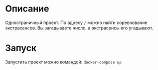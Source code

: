 # Описание
Одностраничный проект. По адресу `/` можно найти соревнование экстрасенсов.
Вы загадываете число, а экстрасенсы его угадывают. 

# Запуск
Запустить проект можно командой: ``` docker-compose up ```